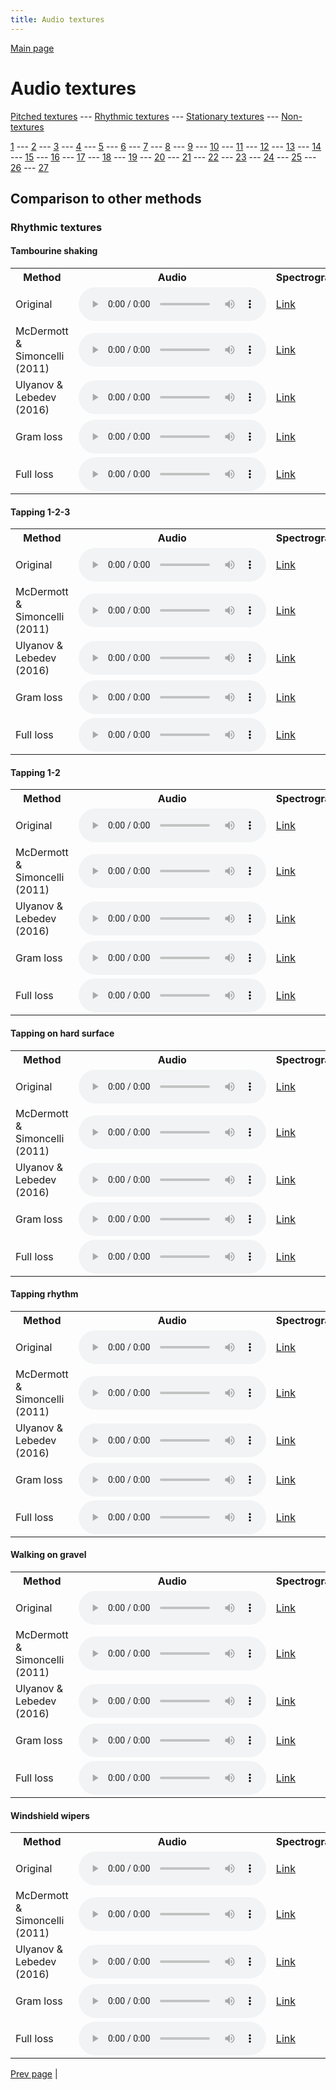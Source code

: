 ```yaml
---
title: Audio textures
---
```


[Main page](/audio_textures/README.md)

# Audio textures

[Pitched textures](/audio_textures/pitched_textures/1/index.md) --- [Rhythmic textures](/audio_textures/rhythmic_textures/1/index.md) --- [Stationary textures](/audio_textures/stationary_textures/1/index.md) --- [Non-textures](/audio_textures/non_textures/1/index.md)

[1](/audio_textures/rhythmic_textures/1/index.md) --- [2](/audio_textures/rhythmic_textures/2/index.md) --- [3](/audio_textures/rhythmic_textures/3/index.md) --- [4](/audio_textures/rhythmic_textures/4/index.md) --- [5](/audio_textures/rhythmic_textures/5/index.md) --- [6](/audio_textures/rhythmic_textures/6/index.md) --- [7](/audio_textures/rhythmic_textures/7/index.md) --- [8](/audio_textures/rhythmic_textures/8/index.md) --- [9](/audio_textures/rhythmic_textures/9/index.md) --- [10](/audio_textures/rhythmic_textures/10/index.md) --- [11](/audio_textures/rhythmic_textures/11/index.md) --- [12](/audio_textures/rhythmic_textures/12/index.md) --- [13](/audio_textures/rhythmic_textures/13/index.md) --- [14](/audio_textures/rhythmic_textures/14/index.md) --- [15](/audio_textures/rhythmic_textures/15/index.md) --- [16](/audio_textures/rhythmic_textures/16/index.md) --- [17](/audio_textures/rhythmic_textures/17/index.md) --- [18](/audio_textures/rhythmic_textures/18/index.md) --- [19](/audio_textures/rhythmic_textures/19/index.md) --- [20](/audio_textures/rhythmic_textures/20/index.md) --- [21](/audio_textures/rhythmic_textures/21/index.md) --- [22](/audio_textures/rhythmic_textures/22/index.md) --- [23](/audio_textures/rhythmic_textures/23/index.md) --- [24](/audio_textures/rhythmic_textures/24/index.md) --- [25](/audio_textures/rhythmic_textures/25/index.md) --- [26](/audio_textures/rhythmic_textures/26/index.md) --- [27](/audio_textures/rhythmic_textures/27/index.md)

## Comparison to other methods

### Rhythmic textures

#### Tambourine shaking

<center>
<table>

<tr>
  <th>Method</th>
  <th>Audio</th>
  <th>Spectrogram</th>
</tr>

<tr>
<td>Original</td>
<td>
  <audio controls>
    <source src="/audio_textures/assets/baselines/original/Tambourine_shaking.ogg">
    <source src="/audio_textures/assets/baselines/original/Tambourine_shaking.mp3">
    <source src="/audio_textures/assets/baselines/original/Tambourine_shaking.wav">
  </audio>
</td>
<td>
  <a href="/audio_textures/assets/baselines/original/Tambourine_shaking.png">Link</a>
</td>
</tr>

<tr>
<td>McDermott & Simoncelli (2011)</td>
<td>
  <audio controls>
    <source src="/audio_textures/assets/baselines/mcdermott/Tambourine_shaking.ogg">
    <source src="/audio_textures/assets/baselines/mcdermott/Tambourine_shaking.mp3">
    <source src="/audio_textures/assets/baselines/mcdermott/Tambourine_shaking.wav">
  </audio>
</td>
<td>
  <a href="/audio_textures/assets/baselines/mcdermott/Tambourine_shaking.png">Link</a>
</td>
</tr>

<tr>
<td>Ulyanov & Lebedev (2016)</td>
<td>
  <audio controls>
    <source src="/audio_textures/assets/baselines/ulyanov/Tambourine_shaking.ogg">
    <source src="/audio_textures/assets/baselines/ulyanov/Tambourine_shaking.mp3">
    <source src="/audio_textures/assets/baselines/ulyanov/Tambourine_shaking.wav">
  </audio>
</td>
<td>
  <a href="/audio_textures/assets/baselines/ulyanov/Tambourine_shaking.png">Link</a>
</td>
</tr>

<tr>
<td>Gram loss</td>
<td>
  <audio controls>
    <source src="/audio_textures/assets/baselines/gram/Tambourine_shaking.ogg">
    <source src="/audio_textures/assets/baselines/gram/Tambourine_shaking.mp3">
    <source src="/audio_textures/assets/baselines/gram/Tambourine_shaking.wav">
  </audio>
</td>
<td>
  <a href="/audio_textures/assets/baselines/gram/Tambourine_shaking.png">Link</a>
</td>
</tr>

<tr>
<td>Full loss</td>
<td>
  <audio controls>
    <source src="/audio_textures/assets/baselines/full_loss/Tambourine_shaking.ogg">
    <source src="/audio_textures/assets/baselines/full_loss/Tambourine_shaking.mp3">
    <source src="/audio_textures/assets/baselines/full_loss/Tambourine_shaking.wav">
  </audio>
</td>
<td>
  <a href="/audio_textures/assets/baselines/full_loss/Tambourine_shaking.png">Link</a>
</td>
</tr>

</table>
</center>

#### Tapping  1-2-3

<center>
<table>

<tr>
  <th>Method</th>
  <th>Audio</th>
  <th>Spectrogram</th>
</tr>

<tr>
<td>Original</td>
<td>
  <audio controls>
    <source src="/audio_textures/assets/baselines/original/Tapping__1-2-3.ogg">
    <source src="/audio_textures/assets/baselines/original/Tapping__1-2-3.mp3">
    <source src="/audio_textures/assets/baselines/original/Tapping__1-2-3.wav">
  </audio>
</td>
<td>
  <a href="/audio_textures/assets/baselines/original/Tapping__1-2-3.png">Link</a>
</td>
</tr>

<tr>
<td>McDermott & Simoncelli (2011)</td>
<td>
  <audio controls>
    <source src="/audio_textures/assets/baselines/mcdermott/Tapping__1-2-3.ogg">
    <source src="/audio_textures/assets/baselines/mcdermott/Tapping__1-2-3.mp3">
    <source src="/audio_textures/assets/baselines/mcdermott/Tapping__1-2-3.wav">
  </audio>
</td>
<td>
  <a href="/audio_textures/assets/baselines/mcdermott/Tapping__1-2-3.png">Link</a>
</td>
</tr>

<tr>
<td>Ulyanov & Lebedev (2016)</td>
<td>
  <audio controls>
    <source src="/audio_textures/assets/baselines/ulyanov/Tapping__1-2-3.ogg">
    <source src="/audio_textures/assets/baselines/ulyanov/Tapping__1-2-3.mp3">
    <source src="/audio_textures/assets/baselines/ulyanov/Tapping__1-2-3.wav">
  </audio>
</td>
<td>
  <a href="/audio_textures/assets/baselines/ulyanov/Tapping__1-2-3.png">Link</a>
</td>
</tr>

<tr>
<td>Gram loss</td>
<td>
  <audio controls>
    <source src="/audio_textures/assets/baselines/gram/Tapping__1-2-3.ogg">
    <source src="/audio_textures/assets/baselines/gram/Tapping__1-2-3.mp3">
    <source src="/audio_textures/assets/baselines/gram/Tapping__1-2-3.wav">
  </audio>
</td>
<td>
  <a href="/audio_textures/assets/baselines/gram/Tapping__1-2-3.png">Link</a>
</td>
</tr>

<tr>
<td>Full loss</td>
<td>
  <audio controls>
    <source src="/audio_textures/assets/baselines/full_loss/Tapping__1-2-3.ogg">
    <source src="/audio_textures/assets/baselines/full_loss/Tapping__1-2-3.mp3">
    <source src="/audio_textures/assets/baselines/full_loss/Tapping__1-2-3.wav">
  </audio>
</td>
<td>
  <a href="/audio_textures/assets/baselines/full_loss/Tapping__1-2-3.png">Link</a>
</td>
</tr>

</table>
</center>

#### Tapping 1-2

<center>
<table>

<tr>
  <th>Method</th>
  <th>Audio</th>
  <th>Spectrogram</th>
</tr>

<tr>
<td>Original</td>
<td>
  <audio controls>
    <source src="/audio_textures/assets/baselines/original/Tapping_1-2.ogg">
    <source src="/audio_textures/assets/baselines/original/Tapping_1-2.mp3">
    <source src="/audio_textures/assets/baselines/original/Tapping_1-2.wav">
  </audio>
</td>
<td>
  <a href="/audio_textures/assets/baselines/original/Tapping_1-2.png">Link</a>
</td>
</tr>

<tr>
<td>McDermott & Simoncelli (2011)</td>
<td>
  <audio controls>
    <source src="/audio_textures/assets/baselines/mcdermott/Tapping_1-2.ogg">
    <source src="/audio_textures/assets/baselines/mcdermott/Tapping_1-2.mp3">
    <source src="/audio_textures/assets/baselines/mcdermott/Tapping_1-2.wav">
  </audio>
</td>
<td>
  <a href="/audio_textures/assets/baselines/mcdermott/Tapping_1-2.png">Link</a>
</td>
</tr>

<tr>
<td>Ulyanov & Lebedev (2016)</td>
<td>
  <audio controls>
    <source src="/audio_textures/assets/baselines/ulyanov/Tapping_1-2.ogg">
    <source src="/audio_textures/assets/baselines/ulyanov/Tapping_1-2.mp3">
    <source src="/audio_textures/assets/baselines/ulyanov/Tapping_1-2.wav">
  </audio>
</td>
<td>
  <a href="/audio_textures/assets/baselines/ulyanov/Tapping_1-2.png">Link</a>
</td>
</tr>

<tr>
<td>Gram loss</td>
<td>
  <audio controls>
    <source src="/audio_textures/assets/baselines/gram/Tapping_1-2.ogg">
    <source src="/audio_textures/assets/baselines/gram/Tapping_1-2.mp3">
    <source src="/audio_textures/assets/baselines/gram/Tapping_1-2.wav">
  </audio>
</td>
<td>
  <a href="/audio_textures/assets/baselines/gram/Tapping_1-2.png">Link</a>
</td>
</tr>

<tr>
<td>Full loss</td>
<td>
  <audio controls>
    <source src="/audio_textures/assets/baselines/full_loss/Tapping_1-2.ogg">
    <source src="/audio_textures/assets/baselines/full_loss/Tapping_1-2.mp3">
    <source src="/audio_textures/assets/baselines/full_loss/Tapping_1-2.wav">
  </audio>
</td>
<td>
  <a href="/audio_textures/assets/baselines/full_loss/Tapping_1-2.png">Link</a>
</td>
</tr>

</table>
</center>

#### Tapping on hard surface

<center>
<table>

<tr>
  <th>Method</th>
  <th>Audio</th>
  <th>Spectrogram</th>
</tr>

<tr>
<td>Original</td>
<td>
  <audio controls>
    <source src="/audio_textures/assets/baselines/original/Tapping_on_hard_surface.ogg">
    <source src="/audio_textures/assets/baselines/original/Tapping_on_hard_surface.mp3">
    <source src="/audio_textures/assets/baselines/original/Tapping_on_hard_surface.wav">
  </audio>
</td>
<td>
  <a href="/audio_textures/assets/baselines/original/Tapping_on_hard_surface.png">Link</a>
</td>
</tr>

<tr>
<td>McDermott & Simoncelli (2011)</td>
<td>
  <audio controls>
    <source src="/audio_textures/assets/baselines/mcdermott/Tapping_on_hard_surface.ogg">
    <source src="/audio_textures/assets/baselines/mcdermott/Tapping_on_hard_surface.mp3">
    <source src="/audio_textures/assets/baselines/mcdermott/Tapping_on_hard_surface.wav">
  </audio>
</td>
<td>
  <a href="/audio_textures/assets/baselines/mcdermott/Tapping_on_hard_surface.png">Link</a>
</td>
</tr>

<tr>
<td>Ulyanov & Lebedev (2016)</td>
<td>
  <audio controls>
    <source src="/audio_textures/assets/baselines/ulyanov/Tapping_on_hard_surface.ogg">
    <source src="/audio_textures/assets/baselines/ulyanov/Tapping_on_hard_surface.mp3">
    <source src="/audio_textures/assets/baselines/ulyanov/Tapping_on_hard_surface.wav">
  </audio>
</td>
<td>
  <a href="/audio_textures/assets/baselines/ulyanov/Tapping_on_hard_surface.png">Link</a>
</td>
</tr>

<tr>
<td>Gram loss</td>
<td>
  <audio controls>
    <source src="/audio_textures/assets/baselines/gram/Tapping_on_hard_surface.ogg">
    <source src="/audio_textures/assets/baselines/gram/Tapping_on_hard_surface.mp3">
    <source src="/audio_textures/assets/baselines/gram/Tapping_on_hard_surface.wav">
  </audio>
</td>
<td>
  <a href="/audio_textures/assets/baselines/gram/Tapping_on_hard_surface.png">Link</a>
</td>
</tr>

<tr>
<td>Full loss</td>
<td>
  <audio controls>
    <source src="/audio_textures/assets/baselines/full_loss/Tapping_on_hard_surface.ogg">
    <source src="/audio_textures/assets/baselines/full_loss/Tapping_on_hard_surface.mp3">
    <source src="/audio_textures/assets/baselines/full_loss/Tapping_on_hard_surface.wav">
  </audio>
</td>
<td>
  <a href="/audio_textures/assets/baselines/full_loss/Tapping_on_hard_surface.png">Link</a>
</td>
</tr>

</table>
</center>

#### Tapping rhythm

<center>
<table>

<tr>
  <th>Method</th>
  <th>Audio</th>
  <th>Spectrogram</th>
</tr>

<tr>
<td>Original</td>
<td>
  <audio controls>
    <source src="/audio_textures/assets/baselines/original/Tapping_rhythm.ogg">
    <source src="/audio_textures/assets/baselines/original/Tapping_rhythm.mp3">
    <source src="/audio_textures/assets/baselines/original/Tapping_rhythm.wav">
  </audio>
</td>
<td>
  <a href="/audio_textures/assets/baselines/original/Tapping_rhythm.png">Link</a>
</td>
</tr>

<tr>
<td>McDermott & Simoncelli (2011)</td>
<td>
  <audio controls>
    <source src="/audio_textures/assets/baselines/mcdermott/Tapping_rhythm.ogg">
    <source src="/audio_textures/assets/baselines/mcdermott/Tapping_rhythm.mp3">
    <source src="/audio_textures/assets/baselines/mcdermott/Tapping_rhythm.wav">
  </audio>
</td>
<td>
  <a href="/audio_textures/assets/baselines/mcdermott/Tapping_rhythm.png">Link</a>
</td>
</tr>

<tr>
<td>Ulyanov & Lebedev (2016)</td>
<td>
  <audio controls>
    <source src="/audio_textures/assets/baselines/ulyanov/Tapping_rhythm.ogg">
    <source src="/audio_textures/assets/baselines/ulyanov/Tapping_rhythm.mp3">
    <source src="/audio_textures/assets/baselines/ulyanov/Tapping_rhythm.wav">
  </audio>
</td>
<td>
  <a href="/audio_textures/assets/baselines/ulyanov/Tapping_rhythm.png">Link</a>
</td>
</tr>

<tr>
<td>Gram loss</td>
<td>
  <audio controls>
    <source src="/audio_textures/assets/baselines/gram/Tapping_rhythm.ogg">
    <source src="/audio_textures/assets/baselines/gram/Tapping_rhythm.mp3">
    <source src="/audio_textures/assets/baselines/gram/Tapping_rhythm.wav">
  </audio>
</td>
<td>
  <a href="/audio_textures/assets/baselines/gram/Tapping_rhythm.png">Link</a>
</td>
</tr>

<tr>
<td>Full loss</td>
<td>
  <audio controls>
    <source src="/audio_textures/assets/baselines/full_loss/Tapping_rhythm.ogg">
    <source src="/audio_textures/assets/baselines/full_loss/Tapping_rhythm.mp3">
    <source src="/audio_textures/assets/baselines/full_loss/Tapping_rhythm.wav">
  </audio>
</td>
<td>
  <a href="/audio_textures/assets/baselines/full_loss/Tapping_rhythm.png">Link</a>
</td>
</tr>

</table>
</center>

#### Walking on gravel

<center>
<table>

<tr>
  <th>Method</th>
  <th>Audio</th>
  <th>Spectrogram</th>
</tr>

<tr>
<td>Original</td>
<td>
  <audio controls>
    <source src="/audio_textures/assets/baselines/original/Walking_on_gravel.ogg">
    <source src="/audio_textures/assets/baselines/original/Walking_on_gravel.mp3">
    <source src="/audio_textures/assets/baselines/original/Walking_on_gravel.wav">
  </audio>
</td>
<td>
  <a href="/audio_textures/assets/baselines/original/Walking_on_gravel.png">Link</a>
</td>
</tr>

<tr>
<td>McDermott & Simoncelli (2011)</td>
<td>
  <audio controls>
    <source src="/audio_textures/assets/baselines/mcdermott/Walking_on_gravel.ogg">
    <source src="/audio_textures/assets/baselines/mcdermott/Walking_on_gravel.mp3">
    <source src="/audio_textures/assets/baselines/mcdermott/Walking_on_gravel.wav">
  </audio>
</td>
<td>
  <a href="/audio_textures/assets/baselines/mcdermott/Walking_on_gravel.png">Link</a>
</td>
</tr>

<tr>
<td>Ulyanov & Lebedev (2016)</td>
<td>
  <audio controls>
    <source src="/audio_textures/assets/baselines/ulyanov/Walking_on_gravel.ogg">
    <source src="/audio_textures/assets/baselines/ulyanov/Walking_on_gravel.mp3">
    <source src="/audio_textures/assets/baselines/ulyanov/Walking_on_gravel.wav">
  </audio>
</td>
<td>
  <a href="/audio_textures/assets/baselines/ulyanov/Walking_on_gravel.png">Link</a>
</td>
</tr>

<tr>
<td>Gram loss</td>
<td>
  <audio controls>
    <source src="/audio_textures/assets/baselines/gram/Walking_on_gravel.ogg">
    <source src="/audio_textures/assets/baselines/gram/Walking_on_gravel.mp3">
    <source src="/audio_textures/assets/baselines/gram/Walking_on_gravel.wav">
  </audio>
</td>
<td>
  <a href="/audio_textures/assets/baselines/gram/Walking_on_gravel.png">Link</a>
</td>
</tr>

<tr>
<td>Full loss</td>
<td>
  <audio controls>
    <source src="/audio_textures/assets/baselines/full_loss/Walking_on_gravel.ogg">
    <source src="/audio_textures/assets/baselines/full_loss/Walking_on_gravel.mp3">
    <source src="/audio_textures/assets/baselines/full_loss/Walking_on_gravel.wav">
  </audio>
</td>
<td>
  <a href="/audio_textures/assets/baselines/full_loss/Walking_on_gravel.png">Link</a>
</td>
</tr>

</table>
</center>

#### Windshield wipers

<center>
<table>

<tr>
  <th>Method</th>
  <th>Audio</th>
  <th>Spectrogram</th>
</tr>

<tr>
<td>Original</td>
<td>
  <audio controls>
    <source src="/audio_textures/assets/baselines/original/Windshield_wipers.ogg">
    <source src="/audio_textures/assets/baselines/original/Windshield_wipers.mp3">
    <source src="/audio_textures/assets/baselines/original/Windshield_wipers.wav">
  </audio>
</td>
<td>
  <a href="/audio_textures/assets/baselines/original/Windshield_wipers.png">Link</a>
</td>
</tr>

<tr>
<td>McDermott & Simoncelli (2011)</td>
<td>
  <audio controls>
    <source src="/audio_textures/assets/baselines/mcdermott/Windshield_wipers.ogg">
    <source src="/audio_textures/assets/baselines/mcdermott/Windshield_wipers.mp3">
    <source src="/audio_textures/assets/baselines/mcdermott/Windshield_wipers.wav">
  </audio>
</td>
<td>
  <a href="/audio_textures/assets/baselines/mcdermott/Windshield_wipers.png">Link</a>
</td>
</tr>

<tr>
<td>Ulyanov & Lebedev (2016)</td>
<td>
  <audio controls>
    <source src="/audio_textures/assets/baselines/ulyanov/Windshield_wipers.ogg">
    <source src="/audio_textures/assets/baselines/ulyanov/Windshield_wipers.mp3">
    <source src="/audio_textures/assets/baselines/ulyanov/Windshield_wipers.wav">
  </audio>
</td>
<td>
  <a href="/audio_textures/assets/baselines/ulyanov/Windshield_wipers.png">Link</a>
</td>
</tr>

<tr>
<td>Gram loss</td>
<td>
  <audio controls>
    <source src="/audio_textures/assets/baselines/gram/Windshield_wipers.ogg">
    <source src="/audio_textures/assets/baselines/gram/Windshield_wipers.mp3">
    <source src="/audio_textures/assets/baselines/gram/Windshield_wipers.wav">
  </audio>
</td>
<td>
  <a href="/audio_textures/assets/baselines/gram/Windshield_wipers.png">Link</a>
</td>
</tr>

<tr>
<td>Full loss</td>
<td>
  <audio controls>
    <source src="/audio_textures/assets/baselines/full_loss/Windshield_wipers.ogg">
    <source src="/audio_textures/assets/baselines/full_loss/Windshield_wipers.mp3">
    <source src="/audio_textures/assets/baselines/full_loss/Windshield_wipers.wav">
  </audio>
</td>
<td>
  <a href="/audio_textures/assets/baselines/full_loss/Windshield_wipers.png">Link</a>
</td>
</tr>

</table>
</center>

[Prev page](/audio_textures/rhythmic_textures/2/index.md) | 
